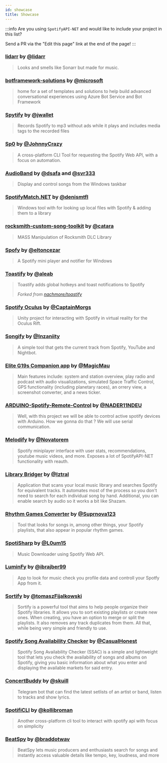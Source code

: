 ```yaml
---
id: showcase
title: Showcase
---
```


:::info
Are you using `SpotifyAPI-NET` and would like to include your project in this list?

Send a PR via the "Edit this page" link at the end of the page!
:::

### [lidarr](https://github.com/lidarr/Lidarr) by [@lidarr](https://github.com/lidarr)

> Looks and smells like Sonarr but made for music.

### [botframework-solutions](https://github.com/microsoft/botframework-solutions) by [@microsoft](https://github.com/microsoft)

> home for a set of templates and solutions to help build advanced conversational experiences using Azure Bot Service and Bot Framework

### [Spytify](https://github.com/jwallet/spy-spotify) by [@jwallet](https://github.com/jwallet)

> Records Spotify to mp3 without ads while it plays and includes media tags to the recorded files

### [Sp0](https://github.com/JohnnyCrazy/sp0) by [@JohnnyCrazy](https://github.com/JohnnyCrazy)

> A cross-platform CLI Tool for requesting the Spotify Web API, with a focus on automation. 

### [AudioBand](https://github.com/AudioBand/AudioBand) by [@dsafa](https://github.com/dsafa) and [@svr333](https://github.com/svr333)

> Display and control songs from the Windows taskbar

### [SpotifyMatch.NET](https://github.com/DenisMtfl/SpotifyMatch.NET) by [@denismtfl](https://github.com/DenisMtfl)

> Windows tool with for looking up local files with Spotify & adding them to a library

### [rocksmith-custom-song-toolkit](https://github.com/catara/rocksmith-custom-song-toolkit) by [@catara](https://github.com/catara)

> MASS Manipulation of Rocksmith DLC Library

### [Spofy](https://github.com/eltoncezar/Spofy) by [@eltoncezar](https://github.com/eltoncezar)

> A Spotify mini player and notifier for Windows

### [Toastify](https://github.com/aleab/toastify) by [@aleab](https://github.com/aleab)

> Toastify adds global hotkeys and toast notifications to Spotify
>
> *Forked from [nachmore/toastify](https://github.com/nachmore/toastify)*

### [Spotify Oculus](https://github.com/CaptainMorgs/spotify-oculus-release) by [@CaptainMorgs](https://github.com/CaptainMorgs)

> Unity project for interacting with Spotify in virtual reality for the Oculus Rift.

### [Songify](https://github.com/Inzaniity/Songify) by [@Inzaniity](https://github.com/Inzaniity)

> A simple tool that gets the current track from Spotify, YouTube and Nightbot.

### [Elite G19s Companion app](https://forums.frontier.co.uk/threads/elite-g19s-companion-app-with-simulated-space-traffic-control.226782/) by [@MagicMau](https://github.com/MagicMau)

> Main features include: system and station overview, play radio and podcast with audio visualizations, simulated Space Traffic Control, GPS functionality (including planetary races), an orrery view, a screenshot converter, and a news ticker.

### [ARDUINO-Spotify-Remote-Control](https://github.com/NADER11NDEU/ARDUINO-Spotify-Remote-Control) by [@NADER11NDEU](https://github.com/NADER11NDEU)

> Well, with this project we will be able to control active spotify devices with Arduino. How we gonna do that ? We will use serial communication.

### [Melodify](https://github.com/novatorem/Melodify) by [@Novatorem](https://github.com/Novatorem)

> Spotify miniplayer interface with user stats, recommendations, youtube music videos, and more. Exposes a lot of SpotifyAPI-NET functionality with reauth.

### [Library Bridger](https://github.com/Iztral/Library-Bridger-2) by [@Iztral](https://github.com/Iztral)

> Application that scans your local music library and searches Spotify for equivalent tracks. It automates most of the process so you don't need to search for each individual song by hand. Additional, you can enable search by audio so it works a bit like Shazam.

### [Rhythm Games Converter](https://github.com/Suprnova123/Rhythm-Games-Converter) by [@Suprnova123](https://github.com/Suprnova123)

> Tool that looks for songs in, among other things, your Spotify playlists, that also appear in popular rhythm games.

### [SpotiSharp](https://github.com/L0um15/SpotiSharp) by [@L0um15](https://github.com/L0um15)

> Music Downloader using Spotify Web API.

### [LuminFy](https://github.com/Ibrajber99/LuminFy) by [@ibrajber99](https://github.com/Ibrajber99)

> App to look for music check you profile data and controll your Spotfy App from it. 

### [Sortify](https://github.com/tomaszFijalkowski/Sortify) by [@tomaszFijalkowski](https://github.com/tomaszFijalkowski)

> Sortify is a powerful tool that aims to help people organize their Spotify libraries. It allows you to sort existing playlists or create new ones. When creating, you have an option to merge or split the playlists. It also removes any track duplicates from them. All that, while being very simple and friendly to use.

### [Spotify Song Availability Checker](https://github.com/CasualHonest/SpotifySongAvailabilityChecker) by [@CasualHonest](https://github.com/CasualHonest/)

> Spotify Song Availability Checker (SSAC) is a simple and lightweight tool that lets you check the availability of songs and albums on Spotify, giving you basic information about what you enter and displaying the available markets for said entry.

### [ConcertBuddy](https://github.com/skuill/ConcertBuddy) by [@skuill](https://github.com/skuill)

> Telegram bot that can find the latest setlists of an artist or band, listen to tracks and show lyrics.

### [SpotifiCLI](https://github.com/kollibroman/SpotifyCLI) by [@kollibroman](https://github.com/kollibroman)
> Another cross-platform cli tool to interact with spotify api with focus on simplicity

### [BeatSpy](https://github.com/braddotwav/BeatSpy) by [@braddotwav](https://github.com/braddotwav)
> BeatSpy lets music producers and enthusiasts search for songs and instantly access valuable details like tempo, key, loudness, and more
